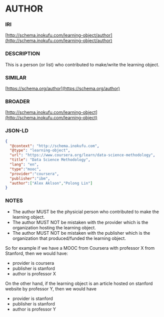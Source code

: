 # AUTHOR

### IRI
[http://schema.inokufu.com/learning-object/author](http://schema.inokufu.com/learning-object/author)

### DESCRIPTION
This is a person (or list) who contributed to make/write the learning object.

### SIMILAR
[https://schema.org/author](https://schema.org/author)

### BROADER
[http://schema.inokufu.com/learning-object](http://schema.inokufu.com/learning-object)

### JSON-LD
```json
{
  "@context": "http://schema.inokufu.com",
  "@type": "learning-object",
  "url": "https://www.coursera.org/learn/data-science-methodology",
  "title": "Data Science Methodology",
  "lang": "en",
  "type":"mooc",
  "provider":"coursera",
  "publisher":"ibm",
  "author":["Alex Aklson","Polong Lin"]
}
```

### NOTES
- The author MUST be the physicial person who contributed to make the learning object.
- The author MUST NOT be mistaken with the provider which is the organization hosting the learning object. 
- The author MUST NOT be mistaken with the publisher which is the organization that produced/funded the learning object.

So for example if we have a MOOC from Coursera with professor X from Stanford, then we would have:
- provider is coursera
- publisher is stanford
- author is professor X

On the other hand, if the learning object is an article hosted on stanford website by professor Y, then we would have
- provider is stanford
- publisher is stanford
- author is professor Y

